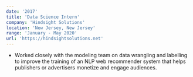 ```yaml
---
date: '2017'
title: 'Data Science Intern'
company: 'Hindsight Solutions'
location: 'New Jersey, New Jersey'
range: 'January - May 2020'
url: 'https://hindsightsolutions.net'
---
```


- Worked closely with the modeling team on data wrangling and labelling to improve the training of an NLP web recommender system that helps publishers or advertisers monetize and engage audiences.
